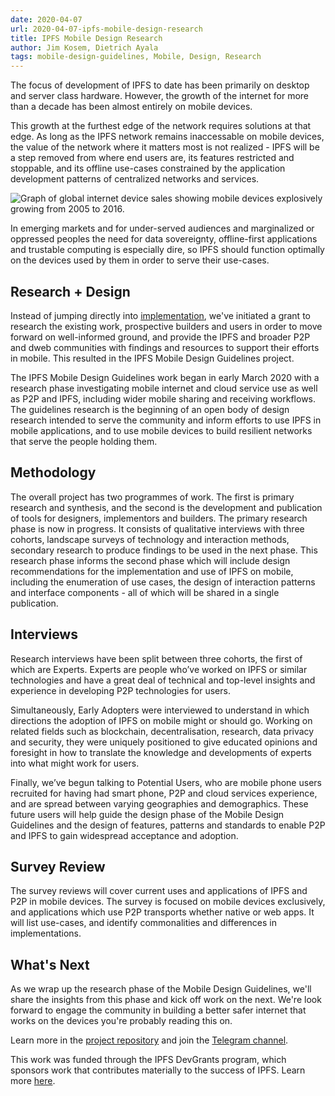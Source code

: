 ```yaml
---
date: 2020-04-07
url: 2020-04-07-ipfs-mobile-design-research
title: IPFS Mobile Design Research
author: Jim Kosem, Dietrich Ayala
tags: mobile-design-guidelines, Mobile, Design, Research
---
```


The focus of development of IPFS to date has been primarily on desktop and server class hardware. However, the growth of the internet for more than a decade has been almost entirely on mobile devices.

This growth at the furthest edge of the network requires solutions at that edge. As long as the IPFS network remains inaccessable on mobile devices, the value of the network where it matters most is not realized - IPFS will be a step removed from where end users are, its features restricted and stoppable, and its offline use-cases constrained by the application development patterns of centralized networks and services.

![Graph of global internet device sales showing mobile devices explosively growing from 2005 to 2016.](https://i.imgur.com/aoBO47b.jpg)

In emerging markets and for under-served audiences and marginalized or oppressed peoples the need for data sovereignty, offline-first applications and trustable computing is especially dire, so IPFS should function optimally on the devices used by them in order to serve their use-cases.

## Research + Design

Instead of jumping directly into [implementation](https://github.com/ipfs/roadmap/issues/45), we've initiated a grant to research the existing work, prospective builders and users in order to move forward on well-informed ground, and provide the IPFS and broader P2P and dweb communities with findings and resources to support their efforts in  mobile. This resulted in the IPFS Mobile Design Guidelines project.

The IPFS Mobile Design Guidelines work began in early March 2020 with a research phase investigating mobile internet and cloud service use as well as P2P and IPFS, including wider mobile sharing and receiving workflows. The guidelines research is the beginning of an open body of design research intended to serve the community and inform efforts to use IPFS in mobile applications, and to use mobile devices to build resilient networks that serve the people holding them.

## Methodology

The overall project has two programmes of work. The first is primary research and synthesis, and the second is the development and publication of tools for designers, implementors and builders. The primary research phase is now in progress. It consists of qualitative interviews with three cohorts, landscape surveys of technology and interaction methods, secondary research to produce findings to be used in the next phase. This research phase informs the second phase which will include design recommendations for the implementation and use of IPFS on mobile, including the enumeration of use cases, the design of interaction patterns and interface components - all of which will be shared in a single publication.

## Interviews

Research interviews have been split between three cohorts, the first of which are Experts. Experts are people who’ve worked on IPFS or similar technologies and have a great deal of technical and top-level insights and experience in developing P2P technologies for users.

Simultaneously, Early Adopters were interviewed to understand in which directions the adoption of IPFS on mobile might or should go. Working on related fields such as blockchain, decentralisation, research, data privacy and security, they were uniquely positioned to give educated opinions and foresight in how to translate the knowledge and developments of experts into what might work for users.

Finally, we’ve begun talking to Potential Users, who are mobile phone users recruited for having had smart phone, P2P and cloud services experience, and are spread between varying geographies and demographics. These future users will help guide the design phase of the Mobile Design Guidelines and the design of features, patterns and standards to enable P2P and IPFS to gain widespread acceptance and adoption.

## Survey Review

The survey reviews will cover current uses and applications of IPFS and P2P in mobile devices. The survey is focused on mobile devices exclusively, and applications which use P2P transports whether native or web apps. It will list use-cases, and identify commonalities and differences in implementations.

## What's Next

As we wrap up the research phase of the Mobile Design Guidelines, we'll share the insights from this phase and kick off work on the next. We're look forward to engage the community in building a better safer internet that works on the devices you're probably reading this on.

Learn more in the [project repository](https://github.com/ipfs/mobile-design-guidelines) and join the [Telegram channel](https://t.me/joinchat/H8bKHhSATdsqbPJsPIzcfw).

This work was funded through the IPFS DevGrants program, which sponsors work that contributes materially to the success of IPFS. Learn more [here](https://github.com/ipfs/devgrants).
